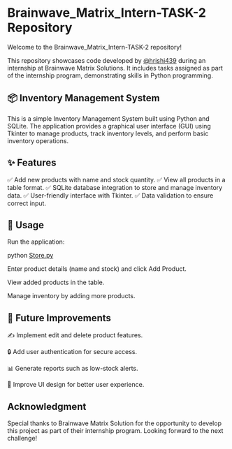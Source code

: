 # Brainwave_Matrix_Intern-TASK-2 Repository

Welcome to the Brainwave_Matrix_Intern-TASK-2 repository!

This repository showcases code developed by [@hrishi439](https://www.linkedin.com/in/hrishikesh-mallela-0a39112ab) during an internship at Brainwave Matrix Solutions. It includes tasks assigned as part of the internship program, demonstrating skills in Python programming.

## 📦 Inventory Management System

This is a simple Inventory Management System built using Python and SQLite. The application provides a graphical user interface (GUI) using Tkinter to manage products, track inventory levels, and perform basic inventory operations.

## ✨ Features

✅ Add new products with name and stock quantity.
✅ View all products in a table format.
✅ SQLite database integration to store and manage inventory data.
✅ User-friendly interface with Tkinter.
✅ Data validation to ensure correct input.

## 🚀 Usage

Run the application:

python [Store.py](Store.py)

Enter product details (name and stock) and click Add Product.

View added products in the table.

Manage inventory by adding more products.


## 🔮 Future Improvements

✍️ Implement edit and delete product features.

🔒 Add user authentication for secure access.

📊 Generate reports such as low-stock alerts.

🎨 Improve UI design for better user experience.


## Acknowledgment

Special thanks to Brainwave Matrix Solution for the opportunity to develop this project as part of their internship program. Looking forward to the next challenge!
